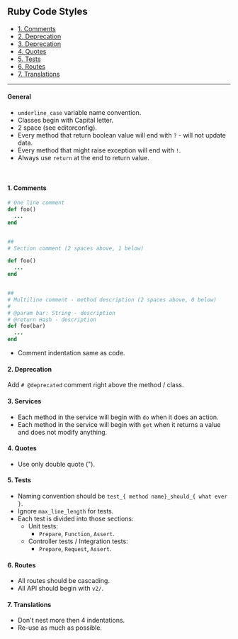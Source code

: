 ## Ruby Code Styles

- [1. Comments](#1-comments)
- [2. Deprecation](#2-deprecation)
- [3. Deprecation](#3-services)
- [4. Quotes](#4-quotes)
- [5. Tests](#5-tests)
- [6. Routes](#6-routes)
- [7. Translations](#7-translations)

----

#### General
* `underline_case` variable name convention.
* Classes begin with Capital letter.
* 2 space (see editorconfig).
* Every method that return boolean value will end with `?` - will not update data.
* Every method that might raise exception will end with `!`.
* Always use `return` at the end to return value.

<br>

#### 1. Comments
```ruby
# One line comment
def foo()
  ...
end


##
# Section comment (2 spaces above, 1 below)

def foo()
  ...
end


##
# Multiline comment - method description (2 spaces above, 0 below)
#
# @param bar: String - description
# @return Hash - description
def foo(bar)
  ...
end
```
* Comment indentation same as code.


#### 2. Deprecation
Add `# @deprecated` comment right above the method / class.


#### 3. Services
* Each method in the service will begin with `do` when it does an action.
* Each method in the service will begin with `get` when it returns a value and does not modify anything.

#### 4. Quotes
* Use only double quote (").

#### 5. Tests
* Naming convention should be `test_{ method name}_should_{ what ever }`.
* Ignore `max_line_length` for tests.
* Each test is divided into those sections:
    * Unit tests:
        * `Prepare`, `Function`, `Assert`.
    * Controller tests / Integration tests:
        * `Prepare`, `Request`, `Assert`.
        
#### 6. Routes
* All routes should be cascading.
* All API should begin with `v2/`.

#### 7. Translations
* Don't nest more then 4 indentations.
* Re-use as much as possible.